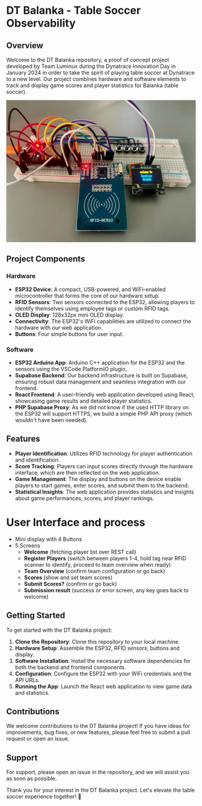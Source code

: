 # DT Balanka - Table Soccer Observability

## Overview
Welcome to the DT Balanka repository, a proof of concept project developed by Team Luminux during the Dynatrace Innovation Day in January 2024 in order to take the spirit of playing table soccer at Dynatrace to a new level. Our project combines hardware and software elements to track and display game scores and player statistics for Balanka (table soccer).

![DT Balanka Hardware](./dt-balanka-hardware.jpg?raw=true "DT Balanka Hardware")

## Project Components

### Hardware
- **ESP32 Device**: A compact, USB-powered, and WiFi-enabled microcontroller that forms the core of our hardware setup.
- **RFID Sensors**: Two sensors connected to the ESP32, allowing players to identify themselves using employee tags or custom RFID tags.
- **OLED Display**: 128x32px mini OLED display.
- **Connectivity**: The ESP32's WiFi capabilities are utilized to connect the hardware with our web application.
- **Buttons**: Four simple buttons for user input.

### Software
- **ESP32 Arduino App**: Arduino C++ application for the ESP32 and the sensors using the VSCode PlatformIO plugin.
- **Supabase Backend**: Our backend infrastructure is built on Supabase, ensuring robust data management and seamless integration with our frontend.
- **React Frontend**: A user-friendly web application developed using React, showcasing game results and detailed player statistics.
- **PHP Supabase Proxy**: As we did not know if the used HTTP library on the ESP32 will support HTTPS, we build a simple PHP API proxy (which wouldn't have been needed).

## Features

- **Player Identification**: Utilizes RFID technology for player authentication and identification.
- **Score Tracking**: Players can input scores directly through the hardware interface, which are then reflected on the web application.
- **Game Management**: The display and buttons on the device enable players to start games, enter scores, and submit them to the backend.
- **Statistical Insights**: The web application provides statistics and insights about game performances, scores, and player rankings.

# User Interface and process

- Mini display with 4 Buttons
- 5 Screens
  - **Welcome** (fetching player list over REST call)
  - **Register Players** (switch between players 1-4, hold tag near RFID scanner to identify, proceed to team overview when ready)
  - **Team Overview** (confirm team configuration or go back)
  - **Scores** (show and set team scores)
  - **Submit Scores?** (confirm or go back)
  - **Submission result** (success or error screen, any key goes back to welcome)

## Getting Started

To get started with the DT Balanka project:

1. **Clone the Repository**: Clone this repository to your local machine.
2. **Hardware Setup**: Assemble the ESP32, RFID sensors, buttons and display.
3. **Software Installation**: Install the necessary software dependencies for both the backend and frontend components.
4. **Configuration**: Configure the ESP32 with your WiFi credentials and the API URLs.
5. **Running the App**: Launch the React web application to view game data and statistics.

## Contributions

We welcome contributions to the DT Balanka project! If you have ideas for improvements, bug fixes, or new features, please feel free to submit a pull request or open an issue.

## Support

For support, please open an issue in the repository, and we will assist you as soon as possible.

Thank you for your interest in the DT Balanka project. Let's elevate the table soccer experience together! 🚀

